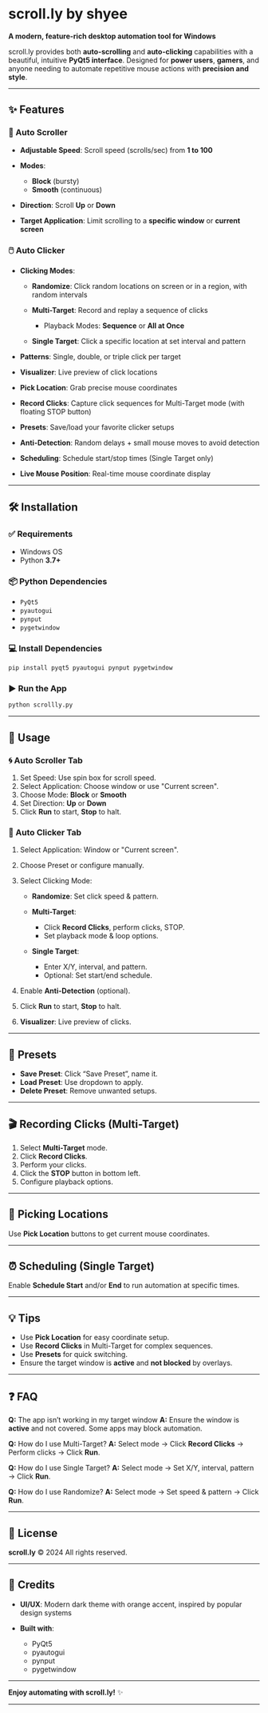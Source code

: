 # scroll.ly by shyee

**A modern, feature-rich desktop automation tool for Windows**

scroll.ly provides both **auto-scrolling** and **auto-clicking** capabilities with a beautiful, intuitive **PyQt5 interface**. Designed for **power users**, **gamers**, and anyone needing to automate repetitive mouse actions with **precision and style**.

---

## ✨ Features

### 🚀 Auto Scroller

* **Adjustable Speed**: Scroll speed (scrolls/sec) from **1 to 100**
* **Modes**:

  * **Block** (bursty)
  * **Smooth** (continuous)
* **Direction**: Scroll **Up** or **Down**
* **Target Application**: Limit scrolling to a **specific window** or **current screen**

### 🖱️ Auto Clicker

* **Clicking Modes**:

  * **Randomize**: Click random locations on screen or in a region, with random intervals
  * **Multi-Target**: Record and replay a sequence of clicks

    * Playback Modes: **Sequence** or **All at Once**
  * **Single Target**: Click a specific location at set interval and pattern
* **Patterns**: Single, double, or triple click per target
* **Visualizer**: Live preview of click locations
* **Pick Location**: Grab precise mouse coordinates
* **Record Clicks**: Capture click sequences for Multi-Target mode (with floating STOP button)
* **Presets**: Save/load your favorite clicker setups
* **Anti-Detection**: Random delays + small mouse moves to avoid detection
* **Scheduling**: Schedule start/stop times (Single Target only)
* **Live Mouse Position**: Real-time mouse coordinate display

---

## 🛠 Installation

### ✅ Requirements

* Windows OS
* Python **3.7+**

### 📦 Python Dependencies

* `PyQt5`
* `pyautogui`
* `pynput`
* `pygetwindow`

### 💻 Install Dependencies

```bash
pip install pyqt5 pyautogui pynput pygetwindow
```

### ▶️ Run the App

```bash
python scrollly.py
```

---

## 🚦 Usage

### 🌀 Auto Scroller Tab

1. Set Speed: Use spin box for scroll speed.
2. Select Application: Choose window or use "Current screen".
3. Choose Mode: **Block** or **Smooth**
4. Set Direction: **Up** or **Down**
5. Click **Run** to start, **Stop** to halt.

### 🔁 Auto Clicker Tab

1. Select Application: Window or "Current screen".
2. Choose Preset or configure manually.
3. Select Clicking Mode:

   * **Randomize**: Set click speed & pattern.
   * **Multi-Target**:

     * Click **Record Clicks**, perform clicks, STOP.
     * Set playback mode & loop options.
   * **Single Target**:

     * Enter X/Y, interval, and pattern.
     * Optional: Set start/end schedule.
4. Enable **Anti-Detection** (optional).
5. Click **Run** to start, **Stop** to halt.
6. **Visualizer**: Live preview of clicks.

---

## 💾 Presets

* **Save Preset**: Click “Save Preset”, name it.
* **Load Preset**: Use dropdown to apply.
* **Delete Preset**: Remove unwanted setups.

---

## 🎬 Recording Clicks (Multi-Target)

1. Select **Multi-Target** mode.
2. Click **Record Clicks**.
3. Perform your clicks.
4. Click the **STOP** button in bottom left.
5. Configure playback options.

---

## 🎯 Picking Locations

Use **Pick Location** buttons to get current mouse coordinates.

---

## ⏰ Scheduling (Single Target)

Enable **Schedule Start** and/or **End** to run automation at specific times.

---

## 💡 Tips

* Use **Pick Location** for easy coordinate setup.
* Use **Record Clicks** in Multi-Target for complex sequences.
* Use **Presets** for quick switching.
* Ensure the target window is **active** and **not blocked** by overlays.

---

## ❓ FAQ

**Q:** The app isn’t working in my target window
**A:** Ensure the window is **active** and not covered. Some apps may block automation.

**Q:** How do I use Multi-Target?
**A:** Select mode → Click **Record Clicks** → Perform clicks → Click **Run**.

**Q:** How do I use Single Target?
**A:** Select mode → Set X/Y, interval, pattern → Click **Run**.

**Q:** How do I use Randomize?
**A:** Select mode → Set speed & pattern → Click **Run**.

---

## 📄 License

**scroll.ly** © 2024
All rights reserved.

---

## 🙌 Credits

* **UI/UX**: Modern dark theme with orange accent, inspired by popular design systems
* **Built with**:

  * PyQt5
  * pyautogui
  * pynput
  * pygetwindow

---

**Enjoy automating with scroll.ly!** ✨

---
